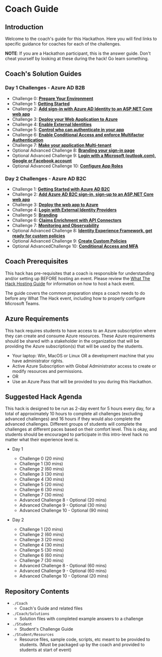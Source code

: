 # Coach Guide

## Introduction

Welcome to the coach's guide for this Hackathon. Here you will find links to specific guidance for coaches for each of the challenges.

**NOTE**: If you are a Hackathon participant, this is the answer guide. Don't cheat yourself by looking at these during the hack! Go learn something.

## Coach's Solution Guides

### Day 1 Challenges - Azure AD B2B

- Challenge 0: **[Prepare Your Environment](Solution_D1_00.md)**
- Challenge 1: **[Getting Started](Solution_D1_01.md)**
- Challenge 2: **[Add sign-in with Azure AD Identity to an ASP.NET Core web app](Solution_D1_02.md)**
- Challenge 3: **[Deploy your Web Application to Azure](Solution_D1_03.md)**
- Challenge 4: **[Enable External Identities](Solution_D1_04.md)**
- Challenge 5: **[Control who can authenticate in your app](Solution_D1_05.md)**
- Challenge 6: **[Enable Conditional Access and enforce Multifactor Authentication](Solution_D1_06.md)**
- Challenge 7: **[Make your application Multi-tenant](Solution_D1_07.md)**
- Optional Advanced Challenge 8: **[Branding your sign-in page](Solution_D1_08.md)**
- Optional Advanced Challenge 9: **[Login with a Microsoft (outlook.com), Google or Facebook account](Solution_D1_09.md)**
- Optional Advanced Challenge 10: **[Configure App Roles](Solution_D1_10.md)**

### Day 2 Challenges - Azure AD B2C
- Challenge 1: **[Getting Started with Azure AD B2C](Solution_D2_01.md)**
- Challenge 2: **[Add Azure AD B2C sign-in, sign-up to an ASP.NET Core web app](Solution_D2_02.md)**
- Challenge 3: **[Deploy the web app to Azure](Solution_D2_03.md)**
- Challenge 4: **[Login with External Identity Providers](Solution_D2_04.md)**
- Challenge 5: **[Branding](Solution_D2_05.md)**
- Challenge 6: **[Claims Enrichment with API Connectors](Solution_D2_06.md)**
- Challenge 7: **[Monitoring and Observability](Solution_D2_07.md)**
- Optional Advanced Challenge 8: **[Identity Experience Framework, get ready for custom policies](Solution_D2_08.md)**
- Optional Advanced Challenge 9: **[Create Custom Policies](Solution_D2_09.md)**
- Optional AdvancedChallenge 10: **[Conditional Access and MFA](Solution_D2_10.md)**

## Coach Prerequisites

This hack has pre-requisites that a coach is responsible for understanding and/or setting up BEFORE hosting an event. Please review the [What The Hack Hosting Guide](https://aka.ms/wthhost) for information on how to host a hack event.

The guide covers the common preparation steps a coach needs to do before any What The Hack event, including how to properly configure Microsoft Teams.

## Azure Requirements

This hack requires students to have access to an Azure subscription where they can create and consume Azure resources. These Azure requirements should be shared with a stakeholder in the organization that will be providing the Azure subscription(s) that will be used by the students.

- Your laptop: Win, MacOS or Linux OR a development machine that you have administrator rights.
- Active Azure Subscription with Global Administrator access to create or modify resources and permissions.
- OR
- Use an Azure Pass that will be provided to you during this Hackathon.

## Suggested Hack Agenda

This hack is designed to be run as 2-day event for 5 hours every day, for a total of approximately 10 hours to complete all challenges (excluding advanced challenges) and 16 hours if they would also complete the advanced challenges. Different groups of students will complete the challenges at different paces based on their comfort level. This is okay, and students should be encouraged to participate in this intro-level hack no matter what their experience level is.

- Day 1
  - Challenge 0 (20 mins)
  - Challenge 1 (30 mins)
  - Challenge 2 (60 mins)
  - Challenge 3 (30 mins)
  - Challenge 4 (30 mins)
  - Challenge 5 (20 mins)
  - Challenge 6 (30 mins)
  - Challenge 7 (30 mins)
  - Advanced Challenge 8 - Optional (20 mins)
  - Advanced Challenge 9 - Optional (30 mins)
  - Advanced Challenge 10 - Optional (90 mins)

- Day 2
  - Challenge 1 (20 mins)
  - Challenge 2 (60 mins)
  - Challenge 3 (20 mins)
  - Challenge 4 (30 mins)
  - Challenge 5 (30 mins)
  - Challenge 6 (60 mins)
  - Challenge 7 (30 mins)
  - Advanced Challenge 8 - Optional (60 mins)
  - Advanced Challenge 9 - Optional (60 mins)
  - Advanced Challenge 10 - Optional (20 mins)

## Repository Contents

- `./Coach`
  - Coach's Guide and related files
- `./Coach/Solutions`
  - Solution files with completed example answers to a challenge
- `./Student`
  - Student's Challenge Guide
- `./Student/Resources`
  - Resource files, sample code, scripts, etc meant to be provided to students. (Must be packaged up by the coach and provided to students at start of event)
